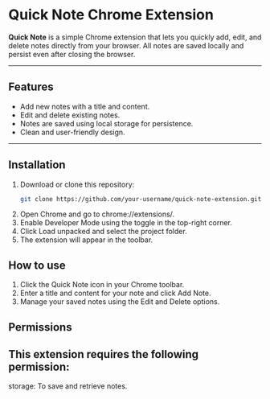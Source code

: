 # Quick Note Chrome Extension

**Quick Note** is a simple Chrome extension that lets you quickly add, edit, and delete notes directly from your browser. All notes are saved locally and persist even after closing the browser.

---

## Features
- Add new notes with a title and content.
- Edit and delete existing notes.
- Notes are saved using local storage for persistence.
- Clean and user-friendly design.

---

## Installation
1. Download or clone this repository:
   ```bash
   git clone https://github.com/your-username/quick-note-extension.git
2. Open Chrome and go to chrome://extensions/.
3. Enable Developer Mode using the toggle in the top-right corner.
4. Click Load unpacked and select the project folder.
5. The extension will appear in the toolbar.

## How to use
1. Click the Quick Note icon in your Chrome toolbar.
2. Enter a title and content for your note and click Add Note.
3. Manage your saved notes using the Edit and Delete options.

## Permissions
This extension requires the following permission:
---
storage: To save and retrieve notes.
